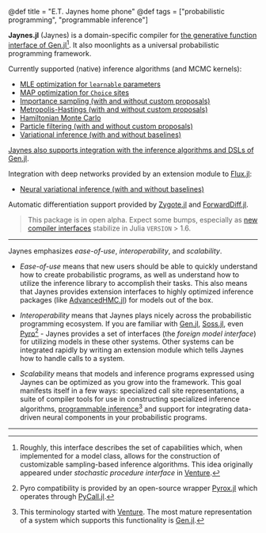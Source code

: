 @def title = "E.T. Jaynes home phone"
@def tags = ["probabilistic programming", "programmable inference"]

**Jaynes.jl** (Jaynes) is a domain-specific compiler for [the generative function interface of Gen.jl](https://www.gen.dev/dev/ref/gfi/#Generative-function-interface-1)[^1]. It also moonlights as a universal probabilistic programming framework.

Currently supported (native) inference algorithms (and MCMC kernels):

* [MLE optimization for `learnable` parameters](library_api/inference/mle)
* [MAP optimization for `Choice` sites](library_api/inference/map)
* [Importance sampling (with and without custom proposals)](library_api/inference/is)
* [Metropolis-Hastings (with and without custom proposals)](library_api/inference/mh)
* [Hamiltonian Monte Carlo](library_api/inference/hmc)
* [Particle filtering (with and without custom proposals)](library_api/inference/pf)
* [Variational inference (with and without baselines)](library_api/inference/vi)

[Jaynes also supports integration with the inference algorithms and DSLs of Gen.jl](https://github.com/femtomc/Jaynes.jl/blob/master/src/gen_fn_interface.jl).

Integration with deep networks provided by an extension module to [Flux.jl](https://github.com/FluxML/Flux.jl):

* [Neural variational inference (with and without baselines)](library_api/inference/nvi)

Automatic differentiation support provided by [Zygote.jl](https://github.com/FluxML/Zygote.jl) and [ForwardDiff.jl](https://github.com/JuliaDiff/ForwardDiff.jl).

> This package is in open alpha. Expect some bumps, especially as [new compiler interfaces](https://github.com/Keno/Compiler3.jl) stabilize in Julia `VERSION` > 1.6.

---

Jaynes emphasizes _ease-of-use_, _interoperability_, and _scalability_.

* _Ease-of-use_ means that new users should be able to quickly understand how to create probabilistic programs, as well as understand how to utilize the inference library to accomplish their tasks. This also means that Jaynes provides extension interfaces to highly optimized inference packages (like [AdvancedHMC.jl](https://github.com/TuringLang/AdvancedHMC.jl)) for models out of the box.

* _Interoperability_ means that Jaynes plays nicely across the probabilistic programming ecosystem. If you are familiar with [Gen.jl](https://www.gen.dev/), [Soss.jl](https://github.com/cscherrer/Soss.jl), even [Pyro](https://pyro.ai/)[^2] - Jaynes provides a set of interfaces (the _foreign model interface_) for utilizing models in these other systems. Other systems can be integrated rapidly by writing an extension module which tells Jaynes how to handle calls to a system.

* _Scalability_ means that models and inference programs expressed using Jaynes can be optimized as you grow into the framework. This goal manifests itself in a few ways: specialized call site representations, a suite of compiler tools for use in constructing specialized inference algorithms, [programmable inference](https://people.csail.mit.edu/rinard/paper/pldi18.pdf)[^3] and support for integrating data-driven neural components in your probabilistic programs.

---

[^1]: Roughly, this interface describes the set of capabilities which, when implemented for a model class, allows for the construction of customizable sampling-based inference algorithms. This idea originally appeared under _stochastic procedure interface_ in [Venture](https://arxiv.org/abs/1404.0099).

[^2]: Pyro compatibility is provided by an open-source wrapper [Pyrox.jl](https://github.com/femtomc/Pyrox.jl) which operates through [PyCall.jl](https://github.com/JuliaPy/PyCall.jl).

[^3]: This terminology started with [Venture](http://probcomp.csail.mit.edu/software/venture/). The most mature representation of a system which supports this functionality is [Gen.jl](https://github.com/probcomp/Gen.jl).
